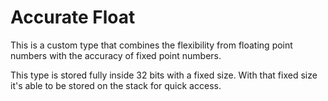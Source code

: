 # Accurate Float
This is a custom type that combines the flexibility from floating point numbers with the accuracy of fixed point numbers.

This type is stored fully inside 32 bits with a fixed size. With that fixed size it's able to be stored on the stack for quick access. 